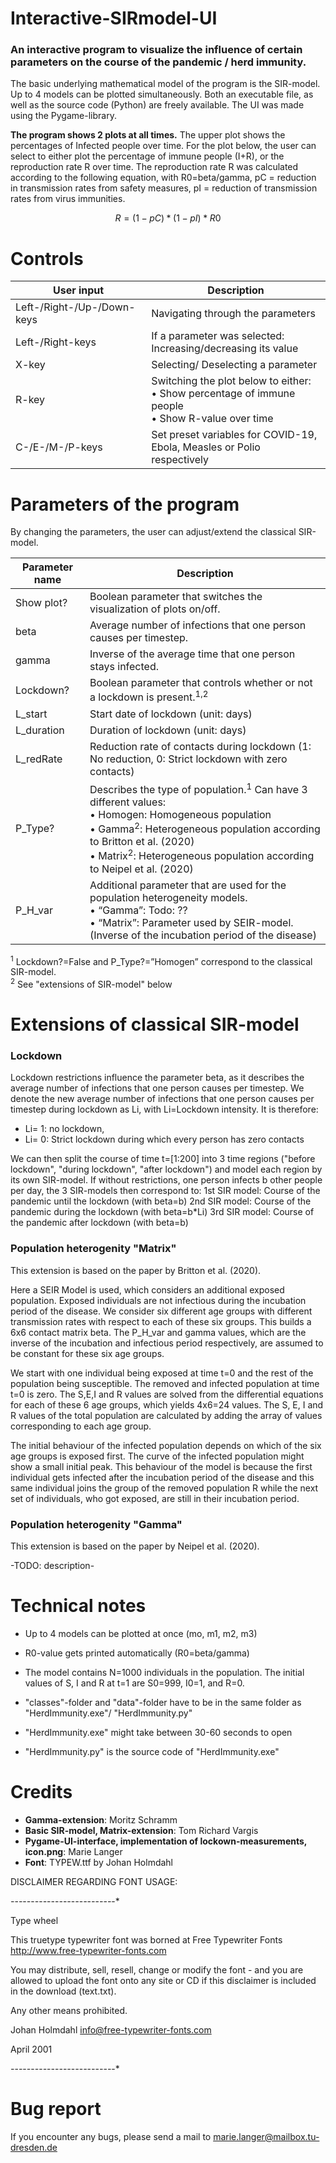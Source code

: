 # Interactive-SIRmodel-UI

### **An interactive program to visualize the influence of certain parameters on the course of the pandemic / herd immunity.** 
The basic underlying mathematical model of the program is the SIR-model. Up to 4 models can be plotted simultaneously. Both an executable file, as well as the source code (Python) are freely available. The UI was made using the Pygame-library. 

**The program shows 2 plots at all times.** The upper plot shows the percentages of Infected people over time. For the plot below, the user can select to either plot the percentage of immune people (I+R), or the reproduction rate R over time. The reproduction rate R was calculated according to the following equation, with R0=beta/gamma, pC = reduction in transmission rates from safety measures, pI = reduction of transmission rates from virus immunities.

```math
R = (1-pC)*(1-pI)*R0
```



# Controls
  
User input | Description
--- | ---   
Left-/Right-/Up-/Down-keys | Navigating through the parameters
Left-/Right-keys | If a parameter was selected: Increasing/decreasing its value
X-key | Selecting/ Deselecting a parameter
R-key | Switching the plot below to either: <br/> • Show percentage of immune people <br/> • Show R-value over time
C-/E-/M-/P-keys | Set preset variables for COVID-19, Ebola, Measles or Polio respectively



# Parameters of the program
By changing the parameters, the user can adjust/extend the classical SIR-model. 

Parameter name | Description 
--- | --- 
Show plot? | Boolean parameter that switches the visualization of plots on/off.
beta | Average number of infections that one person causes per timestep.
gamma | Inverse of the average time that one person stays infected.
Lockdown? | Boolean parameter that controls whether or not a lockdown is present.<sup>1,2</sup>
L_start | Start date of lockdown (unit: days)
L_duration | Duration of lockdown (unit: days)
L_redRate | Reduction rate of contacts during lockdown (1: No reduction, 0: Strict lockdown with zero contacts)
P_Type? | Describes the type of population.<sup>1</sup> Can have 3 different values:<br/> • Homogen: Homogeneous population <br/> • Gamma<sup>2</sup>: Heterogeneous population according to Britton et al. (2020) <br/> • Matrix<sup>2</sup>: Heterogeneous population according to Neipel et al. (2020)
P_H_var | Additional parameter that are used for the population heterogeneity models. <br/> • “Gamma”: Todo: ?? <br/> • “Matrix”: Parameter used by SEIR-model. (Inverse of the incubation period of the disease)

<sup>1</sup> Lockdown?=False and P_Type?=”Homogen” correspond to the classical SIR-model. <br/>
<sup>2</sup> See "extensions of SIR-model" below



# Extensions of classical SIR-model

### Lockdown

Lockdown restrictions influence the parameter beta, as it describes the average number of infections that one person causes per timestep.
We denote the new average number of infections that one person causes per timestep during lockdown as Li, with Li=Lockdown intensity. It is therefore:
- Li= 1: no lockdown, 
- Li= 0: Strict lockdown during which every person has zero contacts

We can then split the course of time t=[1:200] into 3 time regions ("before lockdown", "during lockdown", "after lockdown") and model each region by its own SIR-model. If without restrictions, one person infects b other people per day, the 3 SIR-models then correspond to:
1st SIR model: Course of the pandemic until the lockdown (with beta=b)
2nd SIR model: Course of the pandemic during the lockdown (with beta=b*Li)
3rd SIR model: Course of the pandemic after lockdown (with beta=b)

### Population heterogenity "Matrix"

This extension is based on the paper by Britton et al. (2020).

Here a SEIR Model is used, which considers an additional exposed population. Exposed individuals are not infectious during the incubation period of the disease. 
We consider six different age groups with different transmission rates with respect to each of these six groups. This builds a 6x6 contact matrix beta. The P_H_var and gamma values, which are the inverse of the incubation and infectious period respectively, are assumed to be constant for these six age groups. 

We start with one individual being exposed at time t=0 and the rest of the population being susceptible. The removed and infected population at time t=0 is zero. The S,E,I and R values are solved from the differential equations for each of these 6 age groups, which yields 4x6=24 values. The S, E, I and R values of the total population are calculated by adding the array of values corresponding to each age group. 

The initial behaviour of the infected population depends on which of the six age groups is exposed first.  The curve of the infected population might show a small initial peak. This behaviour of the model is because the first individual gets infected after the incubation period of the disease and this same individual joins the group of the removed population R while the next set of individuals, who got exposed, are still in their incubation period.

### Population heterogenity "Gamma"
This extension is based on the paper by Neipel et al. (2020).

-TODO: description-



# Technical notes
- Up to 4 models can be plotted at once (mo, m1, m2, m3)
- R0-value gets printed automatically (R0=beta/gamma)
- The model contains N=1000 individuals in the population. The initial values of S, I and R at t=1 are S0=999, I0=1, and R=0. 

- "classes"-folder and "data"-folder have to be in the same folder as "HerdImmunity.exe"/ "HerdImmunity.py"
- "HerdImmunity.exe" might take between 30-60 seconds to open
- "HerdImmunity.py" is the source code of "HerdImmunity.exe"


# Credits
- **Gamma-extension**: Moritz Schramm
- **Basic SIR-model, Matrix-extension**: Tom Richard Vargis
- **Pygame-UI-interface, implementation of lockown-measurements, icon.png**: Marie Langer
- **Font**: TYPEW.ttf by Johan Holmdahl

DISCLAIMER REGARDING FONT USAGE:

*-*-*-*-*-*-*-*-*-*-*-*-*-*-*-*-*-*-*-*-*-*-*-*-*-*-*

 Type wheel

  This truetype typewriter font was borned at
  Free Typewriter Fonts
  http://www.free-typewriter-fonts.com

  You may distribute, sell, resell, change
  or modify the font - and you are allowed to upload
  the font onto any site or CD if this disclaimer is
  included in the download (text.txt).

  Any other means prohibited.

  Johan Holmdahl
  info@free-typewriter-fonts.com

  April 2001
  
 
*-*-*-*-*-*-*-*-*-*-*-*-*-*-*-*-*-*-*-*-*-*-*-*-*-*-*

# Bug report
If you encounter any bugs, please send a mail to marie.langer@mailbox.tu-dresden.de



